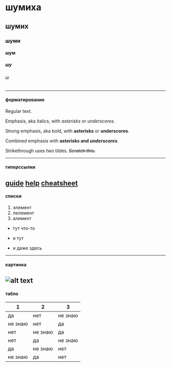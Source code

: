 # шумиха
## шумих
### шуми
#### шум
##### шу
###### ш
___
#### форматирование

Regular text.

Emphasis, aka italics, with *asterisks* or _underscores_.

Strong emphasis, aka bold, with **asterisks** or __underscores__.

Combined emphasis with **asterisks and _underscores_**.

Strikethrough uses two tildes. ~~Scratch this.~~
***
#### гиперссылки

[guide](https://daringfireball.net/projects/markdown/syntax)
[help](https://help.github.com/categories/writing-on-github/)
[cheatsheet](https://github.com/adam-p/markdown-here/wiki/Markdown-Here-Cheatsheet "don't hesitate")
---
#### списки

1. элемент
1. лелемент
1. алимент

+ тут что-то
- и тут
* и даже здесь
___
#### картинка
![alt text](http://3.bp.blogspot.com/-_DLc3qDxsNA/VenIznBsK7I/AAAAAAAAB0A/GHjI_97B364/s1600/TheFunk.jpg)
---
#### табло
1|2|3
---|---|---
да|нет|не знаю
не знаю|нет|да
нет|не знаю|да
нет|да|не знаю
да|не знаю|нет
не знаю|да|нет
